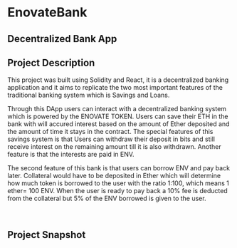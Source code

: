 # EnovateBank <br>
## Decentralized Bank App <br>
## Project Description <br>
<p> This project was built using Solidity and React, it is a decentralized banking application and it aims to replicate the two most important features of the traditional banking system
which is Savings and Loans. </p>
<p> Through this DApp users can interact with a decentralized banking system which is powered by the ENOVATE TOKEN. Users can save their ETH in the bank with will accured interest
based on the amount of Ether deposited and the amount of time it stays in the contract. The special features of this savings system is that Users can withdraw their deposit in bits and still receive
interest on the remaining amount till it is also withdrawn. Another feature is that the interests are paid in ENV. </p>
<p>The second feature of this bank is that users can borrow ENV and pay back later. Collateral would have to be deposited in Ether which will determine how much token is borrowed to the user with the ratio 1:100, which means
1 ether= 100 ENV. When the user is ready to pay back a 10% fee is deducted from the collateral but 5% of the ENV borrowed is given to the user.</p> <br>

## Project Snapshot 




